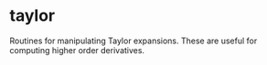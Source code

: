 # taylor
Routines for manipulating Taylor expansions. These are useful for computing higher order derivatives.
